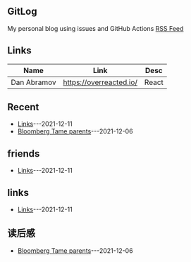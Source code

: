 ## GitLog
My personal blog using issues and GitHub Actions
[RSS Feed](https://bxb100.github.io/blog/feed.xml)
## Links
| Name | Link | Desc |
| ---- | ---- | ---- |
| Dan Abramov | https://overreacted.io/ | React |

## Recent
- [Links](https://github.com/bxb100/blog/issues/2)---2021-12-11
- [Bloomberg Tame parents](https://github.com/bxb100/blog/issues/1)---2021-12-06

## friends
- [Links](https://github.com/bxb100/blog/issues/2)---2021-12-11


## links
- [Links](https://github.com/bxb100/blog/issues/2)---2021-12-11


## 读后感
- [Bloomberg Tame parents](https://github.com/bxb100/blog/issues/1)---2021-12-06

